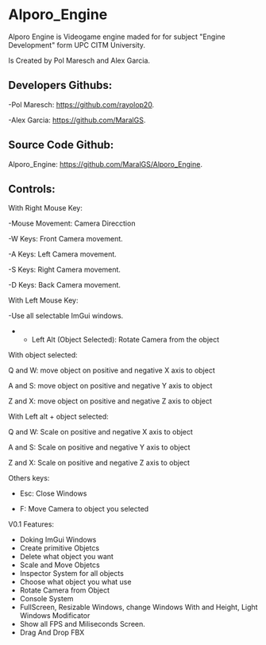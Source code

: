 # Alporo_Engine

Alporo Engine is Videogame engine maded for for subject "Engine Development" form UPC CITM University.

Is Created by Pol Maresch and Alex Garcia.

## Developers Githubs:

-Pol Maresch: https://github.com/rayolop20.

-Alex Garcia: https://github.com/MaralGS.

## Source Code Github: 

Alporo_Engine: https://github.com/MaralGS/Alporo_Engine.

## Controls:
With Right Mouse Key:

-Mouse Movement: Camera Direcction 

-W Keys: Front Camera movement.

-A Keys: Left Camera movement.

-S Keys: Right Camera movement.

-D Keys: Back Camera movement.


With Left Mouse Key:

-Use all selectable ImGui windows.

- + Left Alt (Object Selected): Rotate Camera from the object 


With object selected:

Q and W: move object on positive and negative X axis to object 

A and S: move object on positive and negative Y axis to object 

Z and X: move object on positive and negative Z axis to object 


With Left alt + object selected:

Q and W: Scale on positive and negative X axis to object 

A and S: Scale on positive and negative Y axis to object 

Z and X: Scale on positive and negative Z axis to object 


Others keys:
- Esc: Close Windows

- F: Move Camera to object you selected

V0.1 Features:
- Doking ImGui Windows
- Create primitive Objetcs
- Delete what object you want
- Scale and Move Objetcs
- Inspector System for all objects
- Choose what object you what use
- Rotate Camera from Object
- Console System
- FullScreen, Resizable Windows, change Windows With and Height, Light Windows Modificator 
- Show all FPS and Miliseconds Screen.
- Drag And Drop FBX
